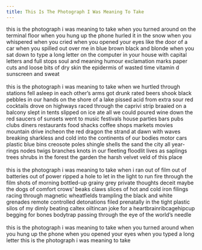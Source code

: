 ```yaml
---
title: This Is The Photograph I Was Meaning To Take
---
```


this is the photograph i was meaning to take when you turned around on the terminal floor when you hung up the phone hurled it in the snow when you whispered when you cried when you opened your eyes like the door of a car when you spilled out over me in blue brown black and blonde when you sat down to type a long letter on the computer in your house with capital letters and full stops soul and meaning humour exclamation marks paper cuts and loose bits of dry skin the epidermis of wasted time vitamin d sunscreen and sweat<br>
<br>
this is the photograph i was meaning to take when we hurtled through stations fell asleep in each other’s arms got drunk rated beers shook black pebbles in our hands on the shore of a lake pissed acid from extra sour red cocktails drove on highways raced through the caprivi strip braaied on a balcony slept in tents slipped on ice ate all we could poured wine down the red saucers of sunsets went to music festivals house parties bars pubs clubs diners restaurants food shacks coffee shops markets movies mountain drive incheon the red dragon the strand at dawn with waves breaking sharkless and cold into the continents of our bodies motor cars plastic blue bins creosote poles shingle shells the sand the city all year-rings nodes twigs branches knots in our fleeting floodlit lives as saplings trees shrubs in the forest the garden the harsh velvet veld of this place<br>
<br>
this is the photograph i was meaning to take when i ran out of film out of batteries out of power ripped a hole to let in the light to run fire through the film shots of morning bottled-up grainy grey private thoughts deceit maybe the dogs of comfort crows’ beaks claws slices of hot and cold iron filings racing through magnetic wheatfields trampling the black and white grenades remote controlled detonations filed prenatally in the tight plastic silos of my dimly beating caltex oiltincan joke for a heartbrainribcagehipcup begging for bones bodytrap passing through the eye of the world’s needle<br>
<br>
this is the photograph i was meaning to take when you turned around when you hung up the phone when you opened your eyes when you typed a long letter this is the photograph i was meaning to take<br>
<br>
